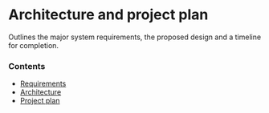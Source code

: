 Architecture and project plan
===

Outlines the major system requirements, the proposed design and a timeline for completion.

### Contents
- [Requirements](./requirements)
- [Architecture](./architecture)
- [Project plan](./plan)
